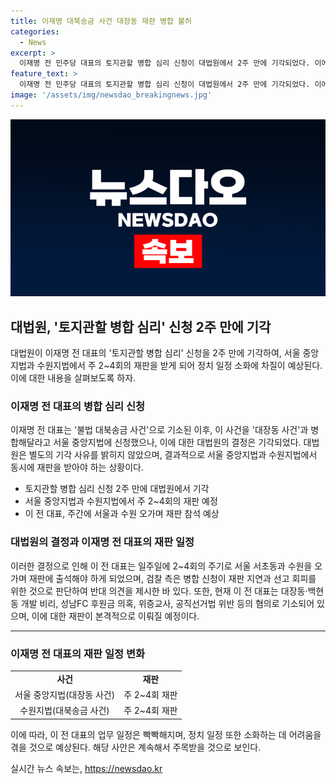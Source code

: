 ```yaml
---
title: 이재명 대북송금 사건 대장동 재판 병합 불허
categories:
  - News
excerpt: >
  이재명 전 민주당 대표의 토지관할 병합 심리 신청이 대법원에서 2주 만에 기각되었다. 이에 따라 이 전 대표는 서울중앙지법과 수원지법에서 주 2〜4회 재판을 받게 될 전망이다. 이 전 대표는 현재 3건의 재판을 받고 있는데, 추가로 대북송금 의혹으로도 재판을 받게 된 상황이다. 이로 인해 정치 일정 소화에 어려움이 예상되고 있다.
feature_text: >
  이재명 전 민주당 대표의 토지관할 병합 심리 신청이 대법원에서 2주 만에 기각되었다. 이에 따라 이 전 대표는 서울중앙지법과 수원지법에서 주 2〜4회 재판을 받게 될 전망이다. 이 전 대표는 현재 3건의 재판을 받고 있는데, 추가로 대북송금 의혹으로도 재판을 받게 된 상황이다. 이로 인해 정치 일정 소화에 어려움이 예상되고 있다.
image: '/assets/img/newsdao_breakingnews.jpg'
---
```


<p><img src="/assets/img/newsdao_breakingnews.jpg" alt="koreaapp 속보" /></p>

<h2 data-ke-size="size26">대법원, '토지관할 병합 심리' 신청 2주 만에 기각</h2>

<p data-ke-size="size16">대법원이 이재명 전 대표의 '토지관할 병합 심리' 신청을 2주 만에 기각하여, 서울 중앙지법과 수원지법에서 주 2~4회의 재판을 받게 되어 정치 일정 소화에 차질이 예상된다. 이에 대한 내용을 살펴보도록 하자.</p>

<h3>이재명 전 대표의 병합 심리 신청</h3>

<p data-ke-size="size16">이재명 전 대표는 '불법 대북송금 사건'으로 기소된 이후, 이 사건을 '대장동 사건'과 병합해달라고 서울 중앙지법에 신청했으나, 이에 대한 대법원의 결정은 기각되었다. 대법원은 별도의 기각 사유를 밝히지 않았으며, 결과적으로 서울 중앙지법과 수원지법에서 동시에 재판을 받아야 하는 상황이다.</p>

<ul>
  <li>토지관할 병합 심리 신청 2주 만에 대법원에서 기각</li>
  <li>서울 중앙지법과 수원지법에서 주 2~4회의 재판 예정</li>
  <li>이 전 대표, 주간에 서울과 수원 오가며 재판 참석 예상</li>
</ul>

<h3>대법원의 결정과 이재명 전 대표의 재판 일정</h3>

<p data-ke-size="size16">이러한 결정으로 인해 이 전 대표는 일주일에 2~4회의 주기로 서울 서초동과 수원을 오가며 재판에 출석해야 하게 되었으며, 검찰 측은 병합 신청이 재판 지연과 선고 회피를 위한 것으로 판단하여 반대 의견을 제시한 바 있다. 또한, 현재 이 전 대표는 대장동·백현동 개발 비리, 성남FC 후원금 의혹, 위증교사, 공직선거법 위반 등의 혐의로 기소되어 있으며, 이에 대한 재판이 본격적으로 이뤄질 예정이다.</p>

<hr>

<h3>이재명 전 대표의 재판 일정 변화</h3>

<table>
  <tr>
    <td style="text-align: center; height: 17px;"><b>사건</b></td>
    <td style="text-align: center; height: 17px;"><b>재판</b></td>
  </tr>
  <tr>
    <td style="text-align: center; height: 17px;">서울 중앙지법(대장동 사건)</td>
    <td style="text-align: center; height: 17px;">주 2~4회 재판</td>
  </tr>
  <tr>
    <td style="text-align: center; height: 17px;">수원지법(대북송금 사건)</td>
    <td style="text-align: center; height: 17px;">주 2~4회 재판</td>
  </tr>
</table>

<p data-ke-size="size16">이에 따라, 이 전 대표의 업무 일정은 빡빡해지며, 정치 일정 또한 소화하는 데 어려움을 겪을 것으로 예상된다. 해당 사안은 계속해서 주목받을 것으로 보인다.</p>
실시간 뉴스 속보는, <a href="https://newsdao.kr" rel="dofollow">https://newsdao.kr</a>


